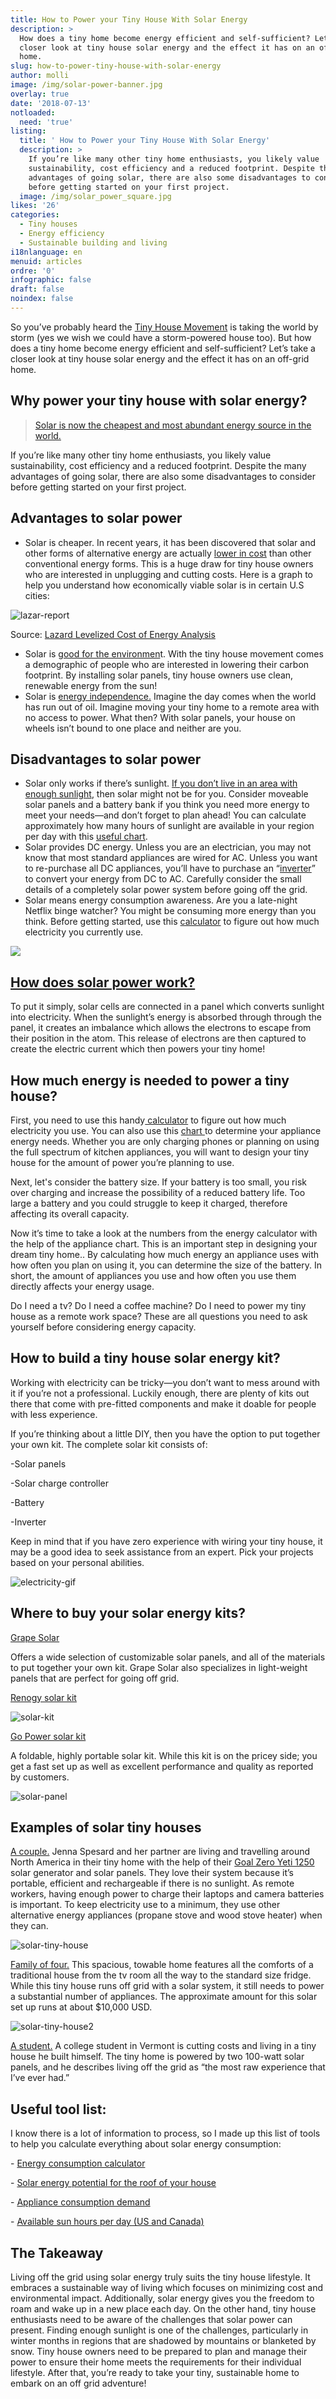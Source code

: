```yaml
---
title: How to Power your Tiny House With Solar Energy
description: >
  How does a tiny home become energy efficient and self-sufficient? Let’s take a
  closer look at tiny house solar energy and the effect it has on an off-grid
  home.
slug: how-to-power-tiny-house-with-solar-energy
author: molli
image: /img/solar-power-banner.jpg
overlay: true
date: '2018-07-13'
notloaded:
  need: 'true'
listing:
  title: ' How to Power your Tiny House With Solar Energy'
  description: >
    If you’re like many other tiny home enthusiasts, you likely value
    sustainability, cost efficiency and a reduced footprint. Despite the many
    advantages of going solar, there are also some disadvantages to consider
    before getting started on your first project. 
  image: /img/solar_power_square.jpg
likes: '26'
categories:
  - Tiny houses
  - Energy efficiency
  - Sustainable building and living
i18nlanguage: en
menuid: articles
ordre: '0'
infographic: false
draft: false
noindex: false
---
```

So you’ve probably heard the [Tiny House Movement](https://thetinylife.com/what-is-the-tiny-house-movement/) is taking the world by storm (yes we wish we could have a storm-powered house too). But how does  a tiny home become energy efficient and self-sufficient? Let’s take a closer look at tiny house solar energy and the effect it has on an off-grid home.

## Why power your tiny house with solar energy?

> [Solar is now the cheapest and most abundant energy source in the world.](https://news.energysage.com/8-facts-solar-energy-2017/)

If you’re like many other tiny home enthusiasts, you likely value sustainability, cost efficiency and a reduced footprint. Despite the many advantages of going solar, there are also some disadvantages to consider before getting started on your first project. 

## Advantages to solar power

* Solar is cheaper. In recent years, it has been discovered that solar and other forms of alternative energy are actually [lower in cost](https://www.lazard.com/media/438038/levelized-cost-of-energy-v100.pdf) than other conventional energy forms. This is a huge draw for tiny house owners who are interested in unplugging and cutting costs. Here is a graph to help you understand how economically viable solar is in certain U.S cities:

![lazar-report](/img/lazar-report-screenshot.png)

Source: [Lazard Levelized Cost of Energy Analysis](https://www.lazard.com/media/438038/levelized-cost-of-energy-v100.pdfhttps://www.lazard.com/media/438038/levelized-cost-of-energy-v100.pdf)

* Solar is [good for the environmen](https://news.energysage.com/health-environmental-benefits-of-solar-energy/)t. With the tiny house movement comes a demographic of people who are interested in lowering their carbon footprint. By installing solar panels, tiny house owners use clean, renewable energy from the sun!
* Solar is [energy independence.](https://impactgreensolutions.com/solar/) Imagine the day comes when the world has run out of oil. Imagine moving your tiny home to a remote area with no access to power. What then? With solar panels, your house on wheels isn’t bound to one place and neither are you.

## Disadvantages to solar power

* Solar only works if there’s sunlight. [If you don’t live in an area with enough sunlight](https://tinyhousebuild.com/get-electricity-sun/), then solar might not be for you. Consider moveable solar panels and a battery bank if you think you need more energy to meet your needs—and don’t forget to plan ahead! You can calculate approximately how many hours of sunlight are available in your region per day with this [useful chart](http://solardirect.com/pv/systems/gts/gts-sizing-sun-hours.html).
* Solar provides DC energy. Unless you are an electrician, you may not know that most standard appliances are wired for AC. Unless you want to re-purchase all DC appliances, you’ll have to purchase an “[inverter](https://www.solarpowerauthority.com/solar-setups-choosing-the-right-converters-and-inverters/)” to convert your energy from DC to AC. Carefully consider the small details of a completely solar power system before going off the grid.
* Solar means energy consumption awareness. Are you a late-night Netflix binge watcher? You might be consuming more energy than you think. Before getting started, use this [calculator](https://www.wholesalesolar.com/solar-information/start-here/offgrid-calculator) to figure out how much electricity you currently use.

![](/img/binge-watching.gif)

## [How does solar power work?](https://www.livescience.com/41747-best-solar-panels.html)

To put it simply, solar cells are connected in a panel which converts sunlight into electricity. When the sunlight’s energy is absorbed through through the panel, it creates an imbalance which allows the electrons to escape from their position in the atom. This release of electrons are then captured to create the electric current which then powers your tiny home!

## How much energy is needed to power a tiny house?

First, you need to use this handy[ calculator](https://www.wholesalesolar.com/solar-information/start-here/offgrid-calculator) to figure out how much electricity you use. You can also use this [chart ](http://solardirect.com/pv/systems/gts/gts-sizing-power.html)to determine your appliance energy needs. Whether you are only charging phones or planning on using the full spectrum of kitchen appliances, you will want to design your tiny house for the amount of power you’re planning to use.

Next, let's consider the battery size. If your battery is too small, you risk over charging and increase the possibility of a reduced battery life. Too large a battery and you could struggle to keep it charged, therefore affecting its overall capacity. 

Now it’s time to take a look at the numbers from the energy calculator with the help of the appliance chart. This is an important step in designing your dream tiny home.. By calculating how much energy an appliance uses with how often you plan on using it, you can determine the size of the battery. In short, the amount of appliances you use and how often you use them directly affects your energy usage.

Do I need a tv? Do I need a coffee machine? Do I need to power my tiny house as a remote work space? These are all questions you need to ask yourself before considering energy capacity. 

## How to build a tiny house solar energy kit?

Working with electricity can be tricky—you don’t want to mess around with it if you’re not a professional. Luckily enough, there are plenty of kits out there that come with pre-fitted components and make it doable for people with less experience.

If you’re thinking about a little DIY, then you have the option to put together your own kit. The complete solar kit consists of:

\-Solar panels

\-Solar charge controller

\-Battery

\-Inverter 

Keep in mind that if you have zero experience with wiring your tiny house, it may be a good idea to seek assistance from an expert. Pick your projects based on your personal abilities. 

![electricity-gif](/img/electricity-stubborn.gif)

## Where to buy your solar energy kits?

[Grape Solar](http://www.grapesolar.com/)

Offers a wide selection of customizable solar panels, and all of the materials to put together your own kit. Grape Solar also specializes in light-weight panels that are perfect for going off grid. 

[Renogy solar kit](https://www.amazon.com/Renogy-Watts-Volts-Monocrystalline-Starter/dp/B00BFCNFRM//ref=as_at?creativeASIN=B00BFCNFRM&imprToken=Xw5QZwjHZQFzjuDaVF24Bw&slotNum=4&ie=UTF8&linkCode=w61&tag=earthsfriends-20&linkId=ff2658252c449aed2a18cbf9ffca8d3c)

![solar-kit](/img/solar-kit-renogy.png)

[Go Power solar kit](https://www.amazon.com/Go-Power-GP-PSK-120-Portable-Controller/dp/B009MIPH4K//ref=as_at?creativeASIN=B009MIPH4K&imprToken=Xw5QZwjHZQFzjuDaVF24Bw&slotNum=12&ie=UTF8&linkCode=w61&tag=earthsfriends-20&linkId=79ab978995211e244d4acd7eab539a90)

A foldable, highly portable solar kit. While this kit is on the pricey side; you get a fast set up as well as excellent performance and quality as reported by customers.

![solar-panel](/img/go-power.jpg)

## Examples of solar tiny houses

[A couple.](https://www.tumbleweedhouses.com/expert-advice-how-to-resources/solar-power-for-tiny-house-rvs/) Jenna Spesard and her partner are living and travelling around North America in their tiny home with the help of their [Goal Zero Yeti 1250](http://www.goalzero.com/p/140/goal-zero-yeti-1250-solar-generator) solar generator and solar panels. They love their system because it’s portable, efficient and rechargeable if there is no sunlight. As remote workers, having enough power to charge their laptops and camera batteries is important. To keep electricity use to a minimum, they use other alternative energy appliances (propane stove and wood stove heater) when they can.

![solar-tiny-house](/img/solar_living_tiny_house_grande.jpg)

[Family of four.](https://newatlas.com/alpine-tiny-homes-brown-bear/47624/) This spacious, towable home features all the comforts of a traditional house from the tv room all the way to the standard size fridge. While this tiny house runs off grid with a solar system, it still needs to power a substantial number of appliances. The approximate amount for this solar set up runs at about $10,000 USD. 

![solar-tiny-house2](/img/brown-bear-tiny-house-12.jpg)

[A student.](https://www.moneysense.ca/spend/real-estate/u-s-student-lives-in-tiny-house-he-built-to-save-money/) A college student in Vermont is cutting costs and living in a tiny house he built himself. The tiny home is powered by two 100-watt solar panels, and he describes living off the grid as “the most raw experience that I’ve ever had.”

## Useful tool list:

I know there is a lot of information to process, so I made up this list of tools to help you calculate everything about solar energy consumption:

\- [Energy consumption calculator](https://www.wholesalesolar.com/solar-information/start-here/offgrid-calculator)

\- [Solar energy potential for the roof of your house](https://www.energysage.com/solar/calculator/?hsCtaTracking=a3ba43fe-0353-48d8-82b7-eb1c83657083%7C5d52e017-586e-40d1-9d5f-51eb5da68a07)

\- [Appliance consumption demand](http://solardirect.com/pv/systems/gts/gts-sizing-power.html)

\- [Available sun hours per day (US and Canada)](http://solardirect.com/pv/systems/gts/gts-sizing-sun-hours.html)

## The Takeaway

Living off the grid using solar energy truly suits the tiny house lifestyle. It embraces a sustainable way of living which focuses on minimizing cost and environmental impact. Additionally, solar energy gives you the freedom to roam and wake up in a new place each day. On the other hand, tiny house enthusiasts need to be aware of the challenges that solar power can present. Finding enough sunlight is one of the challenges, particularly in winter months in regions that are shadowed by mountains or blanketed by snow. Tiny house owners need to be prepared to plan and manage their power to ensure their home meets the requirements for their individual lifestyle. After that, you’re ready to take your tiny, sustainable home to embark on an off grid adventure!
